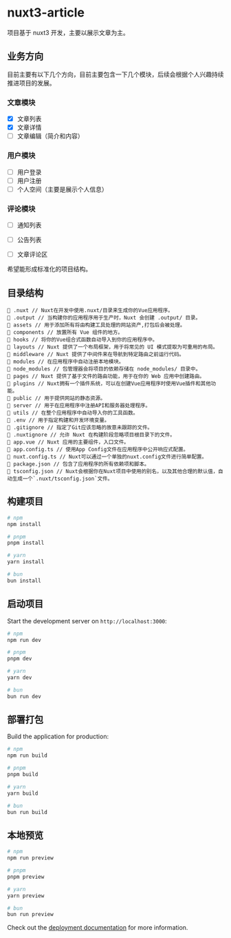 # nuxt3-article

项目基于 nuxt3 开发，主要以展示文章为主。

## 业务方向

目前主要有以下几个方向，目前主要包含一下几个模块，后续会根据个人兴趣持续推进项目的发展。

### 文章模块

- [x] 文章列表
- [x] 文章详情
- [ ] 文章编辑（简介和内容）

### 用户模块

- [ ] 用户登录
- [ ] 用户注册
- [ ] 个人空间（主要是展示个人信息）

### 评论模块

- [ ] 通知列表
- [ ] 公告列表
- [ ] 文章评论区



希望能形成标准化的项目结构。

## 目录结构

```
📁 .nuxt // Nuxt在开发中使用.nuxt/目录来生成你的Vue应用程序。
📁 .output // 当构建你的应用程序用于生产时，Nuxt 会创建 .output/ 目录。
📁 assets // 用于添加所有将由构建工具处理的网站资产,打包后会被处理。
📁 components // 放置所有 Vue 组件的地方。
📁 hooks // 将你的Vue组合式函数自动导入到你的应用程序中。
📁 layouts // Nuxt 提供了一个布局框架，用于将常见的 UI 模式提取为可重用的布局。
📁 middleware // Nuxt 提供了中间件来在导航到特定路由之前运行代码。
📁 modules // 在应用程序中自动注册本地模块。
📁 node_modules // 包管理器会将项目的依赖存储在 node_modules/ 目录中。
📁 pages // Nuxt 提供了基于文件的路由功能，用于在你的 Web 应用中创建路由。
📁 plugins // Nuxt拥有一个插件系统，可以在创建Vue应用程序时使用Vue插件和其他功能。
📁 public // 用于提供网站的静态资源。
📁 server // 用于在应用程序中注册API和服务器处理程序。
📁 utils // 在整个应用程序中自动导入你的工具函数。
📄 .env // 用于指定构建和开发环境变量。
📄 .gitignore // 指定了Git应该忽略的故意未跟踪的文件。
📄 .nuxtignore // 允许 Nuxt 在构建阶段忽略项目根目录下的文件。
📄 app.vue // Nuxt 应用的主要组件，入口文件。
📄 app.config.ts // 使用App Config文件在应用程序中公开响应式配置。
📄 nuxt.config.ts // Nuxt可以通过一个单独的nuxt.config文件进行简单配置。
📄 package.json // 包含了应用程序的所有依赖项和脚本。
📄 tsconfig.json // Nuxt会根据你在Nuxt项目中使用的别名，以及其他合理的默认值，自动生成一个`.nuxt/tsconfig.json`文件。

```

## 构建项目

```bash
# npm
npm install

# pnpm
pnpm install

# yarn
yarn install

# bun
bun install
```

## 启动项目

Start the development server on `http://localhost:3000`:

```bash
# npm
npm run dev

# pnpm
pnpm dev

# yarn
yarn dev

# bun
bun run dev
```

## 部署打包

Build the application for production:

```bash
# npm
npm run build

# pnpm
pnpm build

# yarn
yarn build

# bun
bun run build
```

## 本地预览

```bash
# npm
npm run preview

# pnpm
pnpm preview

# yarn
yarn preview

# bun
bun run preview
```

Check out the [deployment documentation](https://nuxt.com/docs/getting-started/deployment) for more information.
